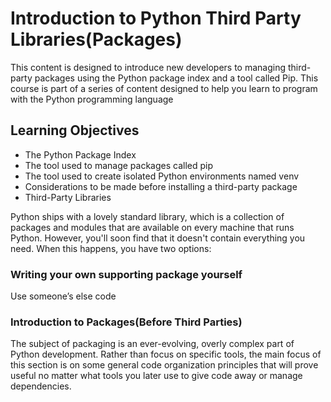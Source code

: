# Introduction to Python Third Party Libraries(Packages)

This content is designed to introduce new developers to managing third-party packages using the Python package index and a tool called Pip. This course is part of a series of content designed to help you learn to program with the Python programming language

## Learning Objectives

- The Python Package Index
- The tool used to manage packages called pip
- The tool used to create isolated Python environments named venv
- Considerations to be made before installing a third-party package
- Third-Party Libraries

Python ships with a lovely standard library, which is a collection of packages and modules that are available on every machine that runs Python. However, you'll soon find that it doesn't contain everything you need. When this happens, you have two options:

### Writing your own supporting package yourself

Use someone’s else code

### Introduction to Packages(Before Third Parties)

The subject of packaging is an ever-evolving, overly complex part of Python development. Rather than focus on specific tools, the main focus of this section is on some general code organization principles that will prove useful no matter what tools you later use to give code away or manage dependencies.